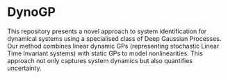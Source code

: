 # DynoGP

This repository presents a novel approach to system identification for dynamical systems using a specialised class of Deep Gaussian Processes. Our method combines linear dynamic GPs (representing stochastic Linear Time Invariant systems) with static GPs to model nonlinearities. This approach not only captures system dynamics but also quantifies uncertainty.
